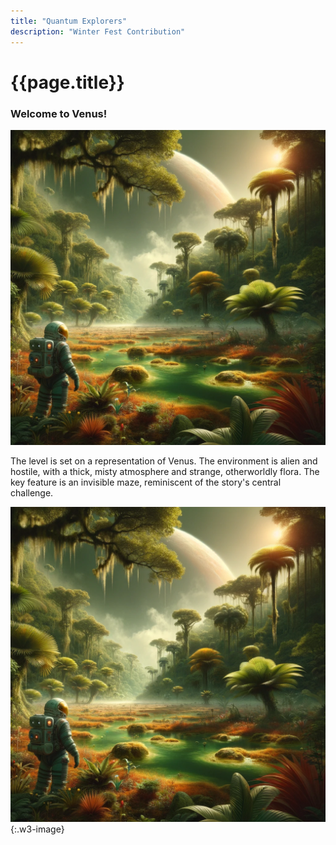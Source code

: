 ```yaml
---
title: "Quantum Explorers"
description: "Winter Fest Contribution"
---
```


# {{page.title}}

<h3 class="w3-text-teal">Welcome to Venus!</h3>

<div class="w3-display-container"> 
  <img src="/assets/img/Venus.png" alt = "A depiction of Venus reimagined with a tropical climate, featuring lush, swampy jungles. The landscape is vibrant with dense vegetation, under a poisonous atmosphere." class = "w3-image">
</div>

The level is set on a representation of Venus. The environment is alien and hostile, with a thick, misty atmosphere and strange, otherworldly flora. The key feature is an invisible maze, reminiscent of the story's central challenge.

![A depiction of Venus reimagined with a tropical climate, featuring lush, swampy jungles. The landscape is vibrant with dense vegetation, under a poisonous atmosphere.](/assets/img/Venus.png){:.w3-image}
